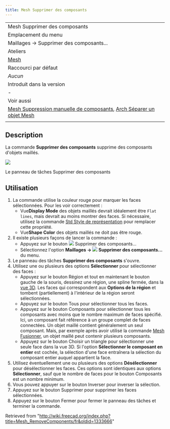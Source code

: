 ```yaml
---
title: Mesh Supprimer des composants
---
```

|  |
| --- |
| Mesh Supprimer des composants ‎ |
| Emplacement du menu |
| Maillages → Supprimer des composants... |
| Ateliers |
| [Mesh](/Mesh_Workbench/fr "Mesh Workbench/fr") |
| Raccourci par défaut |
| *Aucun* |
| Introduit dans la version |
| - |
| Voir aussi |
| [Mesh Suppression manuelle de composants](/Mesh_RemoveCompByHand/fr "Mesh RemoveCompByHand/fr"), [Arch Séparer un objet Mesh](/Arch_SplitMesh/fr "Arch SplitMesh/fr") |
|  |

## Description

La commande **Supprimer des composants** supprime des composants d'objets maillés.

![](/images/Meshes_RemoveComponents.jpg)

Le panneau de tâches Supprimer des composants

## Utilisation

1. La commande utilise la couleur rouge pour marquer les faces sélectionnées. Pour les voir correctement :
   * Vue**Display Mode** des objets maillés devrait idéalement être `Flat lines`, mais devrait au moins montrer des faces. Si nécessaire, utilisez la commande [Std Style de représentation](/Std_DrawStyle/fr "Std DrawStyle/fr") pour remplacer cette propriété.
   * Vue**Shape Color** des objets maillés ne doit pas être rouge.
2. Il existe plusieurs façons de lancer la commande :
   * Appuyez sur le bouton ![](/images/Mesh_RemoveComponents.svg) Supprimer des composants...
   * Sélectionnez l'option **Maillages → ![](/images/Mesh_RemoveComponents.svg) Supprimer des composants...** du menu.
3. Le panneau des tâches **Supprimer des composants** s'ouvre.
4. Utilisez une ou plusieurs des options **Sélectionner** pour sélectionner des faces :
   * Appuyez sur le bouton Région et tout en maintenant le bouton gauche de la souris, dessinez une région, une spline fermée, dans la [vue 3D](/3D_view/fr "3D view/fr"). Les faces qui correspondent aux **Options de la région** et tombent (partiellement) à l'intérieur de la région seront sélectionnées.
   * Appuyez sur le bouton Tous pour sélectionner tous les faces.
   * Appuyez sur le bouton Composants pour sélectionner tous les composants avec moins que le nombre maximum de faces spécifié. Ici, un composant fait référence à un groupe complet de faces connectées. Un objet maillé contient généralement un seul composant. Mais, par exemple après avoir utilisé la commande [Mesh Fusionner](/Mesh_Merge/fr "Mesh Merge/fr"), un objet maillé peut contenir plusieurs composants.
   * Appuyez sur le bouton Choisir un triangle pour sélectionner une seule face dans la vue 3D. Si l'option **Sélectionner le composant en entier** est cochée, la sélection d'une face entraînera la sélection du composant entier auquel appartient la face.
5. Utilisez éventuellement une ou plusieurs des options **Désélectionner** pour désélectionner les faces. Ces options sont identiques aux options **Sélectionner**, sauf que le nombre de faces pour le bouton Composants est un nombre minimum.
6. Vous pouvez appuyer sur le bouton Inverser pour inverser la sélection.
7. Appuyez sur le bouton Supprimer pour supprimer les faces sélectionnées.
8. Appuyez sur le bouton Fermer pour fermer le panneau des tâches et terminer la commande.

Retrieved from "<http://wiki.freecad.org/index.php?title=Mesh_RemoveComponents/fr&oldid=1333666>"